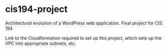 # cis194-project
Architectural evolution of a WordPress web application. Final project for CIS 194

Link to the Cloudformation required to set up this project, which sets up the VPC into appropriate subnets, etc.
